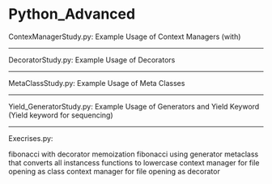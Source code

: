 # Python_Advanced


ContexManagerStudy.py:
Example Usage of Context Managers (with)
_____________________________________


DecoratorStudy.py:
Example Usage of Decorators 
_____________________________________

MetaClassStudy.py:
Example Usage of Meta Classes 
_____________________________________

Yield_GeneratorStudy.py:
Example Usage of Generators and Yield Keyword (Yield keyword for sequencing)  




_____________________________________

Execrises.py:

fibonacci with decorator memoization
fibonacci using generator
metaclass that converts all instancess functions to lowercase
context manager for file opening as class
context manager for file opening as decorator
